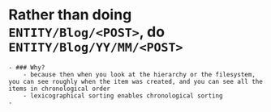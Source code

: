 # Rather than doing `ENTITY/Blog/<POST>`, do `ENTITY/Blog/YY/MM/<POST>`
	- ### Why?
		- because then when you look at the hierarchy or the filesystem, you can see roughly when the item was created, and you can see all the items in chronological order
		- lexicographical sorting enables chronological sorting
	-